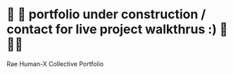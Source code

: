 # 👷 🚧 portfolio under construction / contact for live project walkthrus :) 🚧 👷🏾
Rae Human-X Collective Portfolio 

